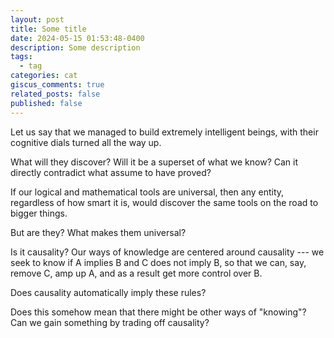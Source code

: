 ```yaml
---
layout: post
title: Some title
date: 2024-05-15 01:53:48-0400
description: Some description
tags:
  - tag
categories: cat
giscus_comments: true
related_posts: false
published: false
---
```


Let us say that we managed to build extremely intelligent beings, with their cognitive dials turned all the way up.

What will they discover? Will it be a superset of what we know? Can it directly contradict what assume to have proved?

If our logical and mathematical tools are universal, then any entity, regardless of how smart it is, would discover the same tools on the road to bigger things.

But are they? What makes them universal?

Is it causality? Our ways of knowledge are centered around causality --- we seek to know if A implies B and C does not imply B, so that we can, say, remove C, amp up A, and as a result get more control over B.

Does causality automatically imply these rules?

Does this somehow mean that there might be other ways of "knowing"? Can we gain something by trading off causality?
